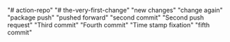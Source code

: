 "# action-repo" 
"# the-very-first-change"
"new changes"
"change again"
"package push"
"pushed forward"
"second commit"
"Second push request"
"Third commit"
"Fourth commit"
"Time stamp fixation"
"fifth commit"